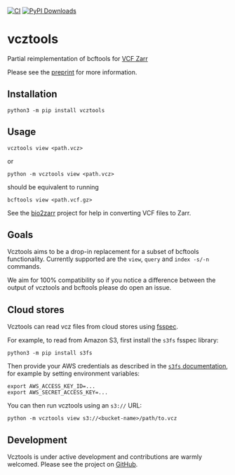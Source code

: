 [![CI](https://github.com/sgkit-dev/vcztools/actions/workflows/ci.yml/badge.svg?branch=main)](https://github.com/sgkit-dev/vcztools/actions/workflows/ci.yml)
[![PyPI Downloads](https://static.pepy.tech/badge/vcztools)](https://pepy.tech/projects/vcztools)

# vcztools
Partial reimplementation of bcftools for [VCF Zarr](https://github.com/sgkit-dev/vcf-zarr-spec/)

Please see the [preprint](https://www.biorxiv.org/content/10.1101/2024.06.11.598241) for more information.


## Installation

```
python3 -m pip install vcztools
```

## Usage

```
vcztools view <path.vcz>
```
or
```
python -m vcztools view <path.vcz>
```
should be equivalent to running
```
bcftools view <path.vcf.gz>
```

See the [bio2zarr](https://sgkit-dev.github.io/bio2zarr/) project for help in
converting VCF files to Zarr.

## Goals

Vcztools aims to be a drop-in replacement for a subset of bcftools functionality.
Currently supported are the ``view``, ``query`` and ``index -s/-n`` commands.

We aim for 100% compatibility so if you notice a difference between the output of
vcztools and bcftools please do open an issue.

## Cloud stores

Vcztools can read vcz files from cloud stores using [fsspec](https://filesystem-spec.readthedocs.io/en/latest/).

For example, to read from Amazon S3, first install the `s3fs` fsspec library:

```
python3 -m pip install s3fs
```

Then provide your AWS credentials as described in the [`s3fs` documentation](https://s3fs.readthedocs.io/en/latest/#credentials), for example by setting environment variables:

```
export AWS_ACCESS_KEY_ID=...
export AWS_SECRET_ACCESS_KEY=...
```

You can then run vcztools using an `s3://` URL:

```
python -m vcztools view s3://<bucket-name>/path/to.vcz
```

## Development

Vcztools is under active development and contributions are warmly welcomed. Please
see the project on [GitHub](https://github.com/sgkit-dev/vcztools).

